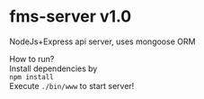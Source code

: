 # fms-server v1.0

NodeJs+Express api server, uses mongoose ORM <br />

How to run?<br />
Install dependencies by <br />
    ```
    npm install
    ```<br />
Execute ``` ./bin/www ``` to start server!<br/>
